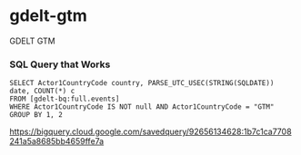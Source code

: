 # gdelt-gtm
GDELT GTM

### SQL Query that Works
~~~
SELECT Actor1CountryCode country, PARSE_UTC_USEC(STRING(SQLDATE)) date, COUNT(*) c
FROM [gdelt-bq:full.events]
WHERE Actor1CountryCode IS NOT null AND Actor1CountryCode = "GTM" 
GROUP BY 1, 2
~~~

https://bigquery.cloud.google.com/savedquery/92656134628:1b7c1ca7708241a5a8685bb4659ffe7a
